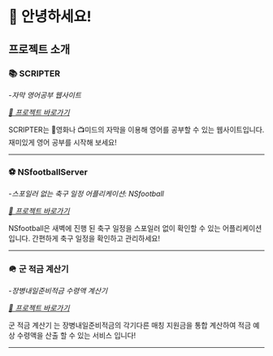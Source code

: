 # 👋 안녕하세요!

## 프로젝트 소개

### 📚 SCRIPTER

-*자막 영어공부 웹사이트*

_[🔗 프로젝트 바로가기](https://github.com/ksaw1228/SCRIPTER2.0)_

SCRIPTER는 🎥영화나 📺미드의 자막을 이용해 영어를 공부할 수 있는 웹사이트입니다. 재미있게 영어 공부를 시작해 보세요!

---

### ⚽️ NSfootballServer

-*스포일러 없는 축구 일정 어플리케이션: NSfootball*

_[🔗 프로젝트 바로가기](https://github.com/ksaw1228/NSfootballServer)_

NSfootball은 새벽에 진행 된 축구 일정을 스포일러 없이 확인할 수 있는 어플리케이션입니다. 간편하게 축구 일정을 확인하고 관리하세요!

---

### 🪖 군 적금 계산기

-*장병내일준비적금 수령액 계산기*

_[🔗 프로젝트 바로가기](https://github.com/ksaw1228/SoldierSave)_

군 적금 계산기 는 장병내일준비적금의 각기다른 매칭 지원금을 통합 계산하여 적금 예상 수령액을 산출 할 수 있는 서비스 입니다!

---

